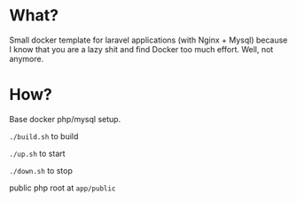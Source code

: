 # What?
Small docker template for laravel applications (with Nginx + Mysql) because I know that you are a lazy shit and find Docker too much effort. Well, not anymore.
# How?
Base docker php/mysql setup.

`./build.sh` to build

`./up.sh` to start

`./down.sh` to stop

public php root at `app/public`

